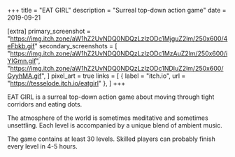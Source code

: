 +++
title = "EAT GIRL"
description = "Surreal top-down action game"
date = 2019-09-21

[extra]
primary_screenshot = "https://img.itch.zone/aW1hZ2UvNDQ0NDQzLzIzODc1MjguZ2lm/250x600/4eFbkb.gif"
secondary_screenshots = [
	"https://img.itch.zone/aW1hZ2UvNDQ0NDQzLzIzODc1MzAuZ2lm/250x600/iYIGmn.gif",
	"https://img.itch.zone/aW1hZ2UvNDQ0NDQzLzIzODc1NDIuZ2lm/250x600/GyyhMA.gif",
]
pixel_art = true
links = [
	{ label = "itch.io", url = "https://tesselode.itch.io/eatgirl" },
]
+++

EAT GIRL is a surreal top-down action game about moving through tight corridors and eating dots.

The atmosphere of the world is sometimes meditative and sometimes unsettling. Each level is accompanied by a unique blend of ambient music.

The game contains at least 30 levels. Skilled players can probably finish every level in 4-5 hours.
